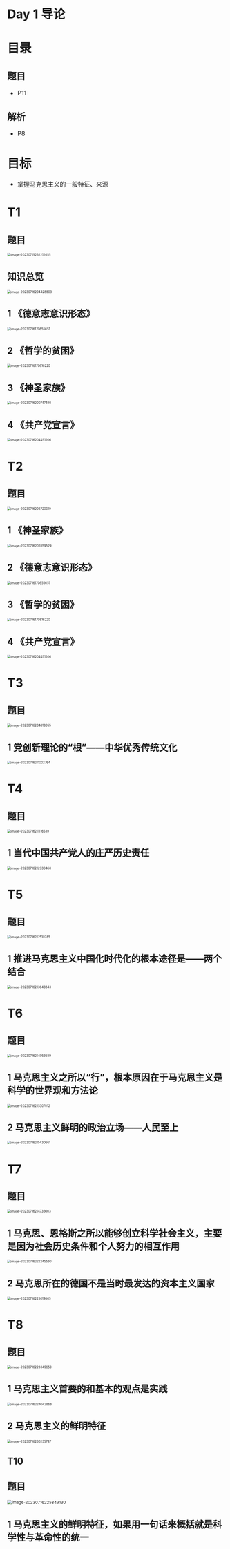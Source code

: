 # Day 1 导论



# 目录



## 题目

* P11



## 解析

* P8



# 目标

* 掌握马克思主义的一般特征、来源



# T1



## 题目

<img src="https://cvp.oss-cn-shanghai.aliyuncs.com/picgo/202307152322763.png" alt="image-20230715232212655" style="zoom:50%;" />



## 知识总览

<img src="https://cvp.oss-cn-shanghai.aliyuncs.com/picgo/202307162044952.png" alt="image-20230716204428803" style="zoom: 50%;" />



## 1 《德意志意识形态》

<img src="https://cvp.oss-cn-shanghai.aliyuncs.com/picgo/202307161708740.png" alt="image-20230716170855651" style="zoom:50%;" />



## 2 《哲学的贫困》

<img src="https://cvp.oss-cn-shanghai.aliyuncs.com/picgo/202307161708306.png" alt="image-20230716170816220" style="zoom:50%;" />

## 3 《神圣家族》

<img src="https://cvp.oss-cn-shanghai.aliyuncs.com/picgo/202307162007561.png" alt="image-20230716200747498" style="zoom: 50%;" />

## 4 《共产党宣言》

<img src="https://cvp.oss-cn-shanghai.aliyuncs.com/picgo/202307162044312.png" alt="image-20230716204451206" style="zoom:50%;" />

# T2



## 题目

<img src="https://cvp.oss-cn-shanghai.aliyuncs.com/picgo/202307162027175.png" alt="image-20230716202720019" style="zoom:50%;" />



## 1 《神圣家族》

<img src="https://cvp.oss-cn-shanghai.aliyuncs.com/picgo/202307162028614.png" alt="image-20230716202859529" style="zoom:50%;" />



## 2 《德意志意识形态》

<img src="https://cvp.oss-cn-shanghai.aliyuncs.com/picgo/202307161708740.png" alt="image-20230716170855651" style="zoom:50%;" />

## 3 《哲学的贫困》

<img src="https://cvp.oss-cn-shanghai.aliyuncs.com/picgo/202307161708306.png" alt="image-20230716170816220" style="zoom:50%;" />

## 4 《共产党宣言》

<img src="https://cvp.oss-cn-shanghai.aliyuncs.com/picgo/202307162044312.png" alt="image-20230716204451206" style="zoom:50%;" />



# T3



## 题目

<img src="https://cvp.oss-cn-shanghai.aliyuncs.com/picgo/202307162048377.png" alt="image-20230716204818055" style="zoom:50%;" />



## 1 党创新理论的“根”——中华优秀传统文化

<img src="https://cvp.oss-cn-shanghai.aliyuncs.com/picgo/202307162110862.png" alt="image-20230716211002764" style="zoom:50%;" />

# T4



## 题目

<img src="https://cvp.oss-cn-shanghai.aliyuncs.com/picgo/202307162111850.png" alt="image-20230716211116539" style="zoom:50%;" />



## 1 当代中国共产党人的庄严历史责任

<img src="https://cvp.oss-cn-shanghai.aliyuncs.com/picgo/202307162123513.png" alt="image-20230716212330468" style="zoom:50%;" />



# T5



## 题目

<img src="https://cvp.oss-cn-shanghai.aliyuncs.com/picgo/202307162125420.png" alt="image-20230716212510285" style="zoom:50%;" />



## 1 推进马克思主义中国化时代化的根本途径是——两个结合

<img src="https://cvp.oss-cn-shanghai.aliyuncs.com/picgo/202307162136880.png" alt="image-20230716213643843" style="zoom:50%;" />

# T6



## 题目

<img src="https://cvp.oss-cn-shanghai.aliyuncs.com/picgo/202307162140791.png" alt="image-20230716214053689" style="zoom:50%;" />



## 1 马克思主义之所以“行”，根本原因在于马克思主义是科学的世界观和方法论

<img src="https://cvp.oss-cn-shanghai.aliyuncs.com/picgo/202307162153058.png" alt="image-20230716215307012" style="zoom:50%;" />

## 2 马克思主义鲜明的政治立场——人民至上

<img src="https://cvp.oss-cn-shanghai.aliyuncs.com/picgo/202307162154708.png" alt="image-20230716215430661" style="zoom:50%;" />

# T7



## 题目

<img src="https://cvp.oss-cn-shanghai.aliyuncs.com/picgo/202307162147158.png" alt="image-20230716214733003" style="zoom:50%;" />



## 1 马克思、恩格斯之所以能够创立科学社会主义，主要是因为社会历史条件和个人努力的相互作用

<img src="https://cvp.oss-cn-shanghai.aliyuncs.com/picgo/202307162222575.png" alt="image-20230716222245530" style="zoom: 50%;" />



## 2 马克思所在的德国不是当时最发达的资本主义国家

<img src="https://cvp.oss-cn-shanghai.aliyuncs.com/picgo/202307162230606.png" alt="image-20230716223019565" style="zoom:50%;" />

# T8



## 题目

<img src="https://cvp.oss-cn-shanghai.aliyuncs.com/picgo/202307162233783.png" alt="image-20230716223349650" style="zoom: 50%;" />



## 1 马克思主义首要的和基本的观点是实践

<img src="https://cvp.oss-cn-shanghai.aliyuncs.com/picgo/202307162240913.png" alt="image-20230716224042868" style="zoom: 50%;" />

## 2 马克思主义的鲜明特征

<img src="https://cvp.oss-cn-shanghai.aliyuncs.com/picgo/202307162302802.png" alt="image-20230716230235747" style="zoom:50%;" />

## T10



## 题目

<img src="https://cvp.oss-cn-shanghai.aliyuncs.com/picgo/202307162258206.png" alt="image-20230716225849130" style="zoom: 67%;" />



## 1 马克思主义的鲜明特征，如果用一句话来概括就是科学性与革命性的统一

